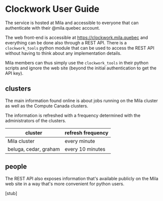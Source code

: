 # Clockwork User Guide

The service is hosted at Mila and accessible to everyone that can authenticate
with their @mila.quebec account.

The web front-end is accessible at https://clockwork.mila.quebec 
and everything can be done also through a REST API.
There is a `clockwork_tools` python module that can be used to access the REST API
without having to think about any implementation details.

Mila members can thus simply use the `clockwork_tools` in their python scripts
and ignore the web site (beyond the initial authentication to get the API key).

## clusters

The main information found online is about jobs running on the Mila cluster as well as the Compute Canada clusters.

The information is refreshed with a frequency determined with the administrators
of the clusters.

|cluster| refresh frequency |
|-------|-------------------|
| Mila cluster | every minute |
| beluga, cedar, graham | every 10 minutes |


## people

The REST API also exposes information that's available publicly
on the Mila web site in a way that's more convenient for python users.

[stub]